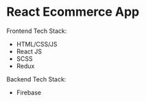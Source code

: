 # React Ecommerce App

Frontend Tech Stack:
- HTML/CSS/JS
- React JS
- SCSS
- Redux

Backend Tech Stack:
- Firebase

